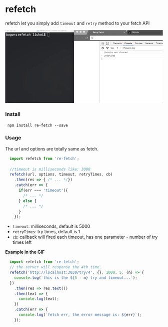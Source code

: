 # refetch

refetch let you simply add `timeout` and `retry` method to your fetch API

<div style="align: center">
  <img src="./test/test.gif" alt="gif" />
</div>

### Install

```shell
 npm install re-fetch --save
```

### Usage
The url and options are totally same as fetch.

```javascript
  import refetch from 're-fetch';

  //timeout is milliseconds like: 3000
  refetch(url, options, timeout, retryTimes, cb)
    .then(res => { /* ... */})
    .catch(err => {
      if(err === 'timeout'){
        /* ... */
      } else {
        /* ... */
      }
    });
```

  - `timeout`: milliseconds, default is 5000
  - `retryTimes`: try times, default is 1
  - `cb`: callback will fired each timeout, has one parameter - number of try times left

**Example in the GIF**
```javascript
  import refetch from 're-fetch';
  // the server will response the 4th time.
  refetch('http://localhost:3030/try/4', {}, 1000, 5, (n) => {
    console.log(`this is the ${5 - n} try and timeout...`);
  })
    .then(res => res.text())
    .then(text => {
      console.log(text);
    })
    .catch(err => {
      console.log(`fetch err, the error message is: ${err}`);
    });
```
